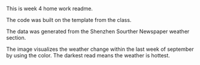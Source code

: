 This is week 4 home work readme.

The code was built on the template from the class.

The data was generated from the Shenzhen Sourther Newspaper weather section. 

The image visualizes the weather change within the last week of september by using the color. The darkest read means the weather is hottest. 


